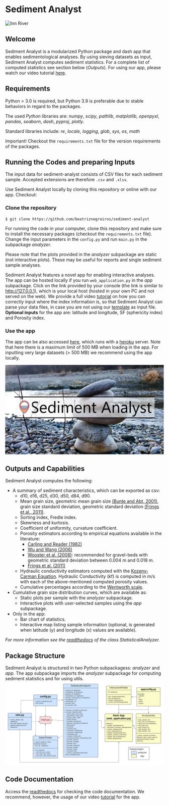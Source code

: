 # Sediment Analyst
![Inn River](https://github.com/federicascolari8/PythonProject_Other/raw/main/assets/river_inn.png "Sample Location")

## Welcome

Sediment Analyst is a modularized Python package and dash app that enables sedimentological analyses. By using sieving datasets as input, Sediment Analyst computes sediment statistics. For a complete list of computed statistics see section below (*Outputs*). For using our app, please watch our video tutorial [here](https://youtu.be/zXfN9-M12i0).


## Requirements

Python > 3.0 is required, but Python 3.9 is preferable due to stable behaviors in regard to the packages.

The used *Python* libraries are: *numpy*, *scipy*, *pathlib*, *matplotlib*, *openpyxl*, *pandas*, *seaborn*, *dash*, *pyproj*, *plotly*.

Standard libraries include: *re*, *locale*, *logging*, *glob*, *sys*, *os*, *math*

Important! Checkout the ```requirements.txt``` file for the version requirements of the packages.



## Running the Codes and preparing Inputs

The input data for sediment-analyst consists of CSV files for each sediment sample. Accepted extensions are therefore ```.csv``` and ```.xlsx```. 

Use Sediment Analyst locally by cloning this repository or online with our app. Checkout:

### Clone the repository

    $ git clone https://github.com/beatriznegreiros/sediment-analyst

For running the code in your computer, clone this repository and make sure to install the necessary packages (checkout the ```requirements.txt``` file). Change the input parameters in the ```config.py``` and run ```main.py``` in the subpackage *analyzer*. 

Please note that the plots provided in the *analyzer* subpackage are static (not interactive plots). These may be useful for reports and single sediment sample analyses. 


Sediment Analyst features a novel app for enabling interactive analyses. The app can be hosted locally if you run  ```web_application.py``` in the *app* subpackage. 
Click on the link provided by your console (the link is similar to http://127.0.0.1), which is your local host (hosted in your own PC and not served on the web). We provide a full video [tutorial](https://youtu.be/zXfN9-M12i0) on how 
you can correctly input where the index information is, so that Sediment Analyst can parse your data files, in case you are not using our [template](https://github.com/beatriznegreiros/sediment-analyst/blob/master/assets/template-sample-file.xlsx) as input file. **Optional inputs** for the app are: latitude and longitude, SF (sphericity index) and Porosity index.

### Use the app

The app can be also accessed [here](https://sedimentanalyst.herokuapp.com), which runs with a [heroku](https://www.heroku.com/) server. Note that here there is a maximum limit of 500 MB when loading in the app. For inputting very large datasets (> 500 MB) we recommend using the app locally. 

[![Image](assets/intro_w_image.jpg)](https://sedimentanalyst.herokuapp.com/)


## Outputs and Capabilities

Sediment Analyst computes the following:
* A summary of sediment characteristics, which can be exported as csv:
    * d10, d16, d25, d30, d50, d84, d90.
    * Mean grain size, geometric mean grain size [(Bunte and Abt, 2001)](https://onlinelibrary.wiley.com/doi/abs/10.1111/j.1752-1688.2001.tb05528.x), grain size standard deviation, geometric standard deviation [(Frings et al., 2011)](https://agupubs.onlinelibrary.wiley.com/doi/full/10.1029/2010WR009690).
    * Sorting index, Fredle index.
    * Skewness and kurtosis.
    * Coefficient of uniformity, curvature coefficient.
    * Porosity estimators according to empirical equations available in the literature:
        * [Carling and Reader (1982)](https://onlinelibrary.wiley.com/doi/abs/10.1002/esp.3290070407)
        * [Wu and Wang (2006)](https://ascelibrary.org/doi/full/10.1061/%28ASCE%290733-9429%282006%29132%3A8%28858%29)
        * [Wooster et al. (2008)](https://agupubs.onlinelibrary.wiley.com/doi/full/10.1029/2006WR005815): recommended for gravel-beds with geometric standard deviation between 0.004 m and 0.018 m.
        * [Frings et al. (2011)](https://agupubs.onlinelibrary.wiley.com/doi/full/10.1029/2010WR009690)
    * Hydraulic conductivity estimators computed with the [Kozeny-Carman Equation](https://link.springer.com/content/pdf/10.1007%2F978-3-642-40872-4_1995-1.pdf). Hydraulic Conductivity (kf) is computed in m/s with each of the above-mentioned computed porosity values.
    * Cumulative percentages according to the [Wentworth scale](https://www.planetary.org/space-images/wentworth-1922-grain-size).
 * Cumulative grain size distribution curves, which are available as:
    * Static plots per sample with the *analyzer* subpackage.
    * Interactive plots with user-selected samples using the *app* subpackage.
 * Only in the app:
    * Bar chart of statistics.
    * Interactive map listing sample information (optional, is generated when latitude (y) and longitude (x) values are available).
 
 *For more information see the [readthedocs](https://sedimentanalyst-sediment-analyst.readthedocs-hosted.com/en/latest/sedimentanalyst.analyzer.html#module-sedimentanalyst.analyzer.statistical_analyzer) of the class StatisticalAnalyzer.*


## Package Structure
Sediment Analyst is structured in two Python subpackagess: *analyzer* and *app*. The app subpackage imports the *analyzer* subpackage for computing sediment statistics and for using utils.
![Code UML](https://raw.githubusercontent.com/beatriznegreiros/sediment-analyst/master/assets/code_uml_sediment_analyst.png "Code UML")


## Code Documentation

Access the [readthedocs](https://sedimentanalyst-sediment-analyst.readthedocs-hosted.com/en/latest/#) for checking the code documentation. We recommend, however, the usage of our video [tutorial](https://youtu.be/zXfN9-M12i0) for the app.




